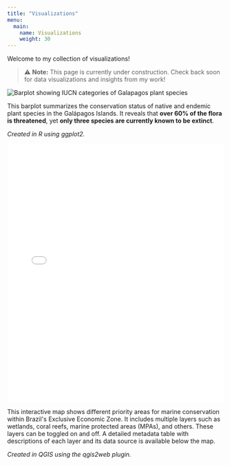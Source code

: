 ```yaml
---
title: "Visualizations"
menu:
  main:
    name: Visualizations
    weight: 30
---
```


Welcome to my collection of visualizations!

> ⚠️ **Note:** This page is currently under construction. Check back soon for data visualizations and insights from my work!


![Barplot showing IUCN categories of Galapagos plant species](/media/iucn.png)


This barplot summarizes the conservation status of native and endemic plant species in the Galápagos Islands. It reveals that **over 60% of the flora is threatened**, yet **only three species are currently known to be extinct**.

*Created in R using ggplot2.*

<iframe src="/maps/ESM267-web/index.html"
        width="100%" 
        height="600" 
        frameborder="0"
        style="border:0;">
</iframe>


This interactive map shows different priority areas for marine conservation within Brazil's Exclusive Economic Zone. It includes multiple layers such as wetlands, coral reefs, marine protected areas (MPAs), and others. These layers can be toggled on and off. A detailed metadata table with descriptions of each layer and its data source is available below the map.

*Created in QGIS using the qgis2web plugin.*
